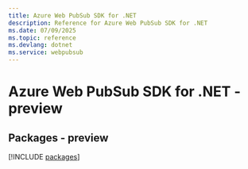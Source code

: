```yaml
---
title: Azure Web PubSub SDK for .NET
description: Reference for Azure Web PubSub SDK for .NET
ms.date: 07/09/2025
ms.topic: reference
ms.devlang: dotnet
ms.service: webpubsub
---
```

# Azure Web PubSub SDK for .NET - preview
## Packages - preview
[!INCLUDE [packages](web-pubsub-index.md)]